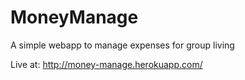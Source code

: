 MoneyManage
===========

A simple webapp to manage expenses for group living

Live at: http://money-manage.herokuapp.com/
